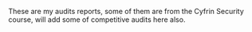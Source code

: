 These are my audits reports, some of them are from the Cyfrin Security course, will add some of competitive audits here also.
